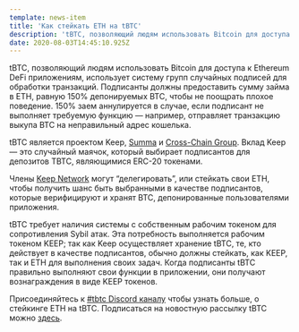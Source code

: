 ```yaml
---
template: news-item
title: 'Как стейкать ETH на tBTC'
description: 'tBTC, позволяющий людям использовать Bitcoin для доступа к Ethereum DeFi приложениям, использует систему групп случайных подписей для…'
date: 2020-08-03T14:45:10.925Z
---
```

<!---
#  translator: heywhatsup#1838

#  url: https://link.medium.com/jurN7ceUc9

#  submission url: https://discordapp.com/channels/590951101600235531/701767679102550016/747377712896671784

----------

translated title: How to stake ETH to tBTC
match with: How to Stake ETH on tBTC
confidence (0-1): 0.9166666666666666

-->
tBTC, позволяющий людям использовать Bitcoin для доступа к Ethereum DeFi приложениям, использует систему групп случайных подписей для обработки транзакций. Подписанты должны предоставить сумму займа в ETH, равную 150% депонируемых BTC, чтобы не поощрать плохое поведение. 150% заем аннулируется в случае, если подписант не выполняет требуемую функцию — например, отправляет транзакцию выкупа BTC на неправильный адрес кошелька.

tBTC является проектом Keep, [Summa](http://summa.one/) и [Cross-Chain Group](https://crosschain.group/). Вклад Keep — это случайный маячок, который выбирает подписантов для депозитов TBTC, являющимися ERC-20 токенами.

Члены [Keep Network](http://keep.network/) могут “делегировать”, или стейкать свои ETH, чтобы получить шанс быть выбранными в качестве подписантов, которые верифицируют и хранят BTC, депонированные пользователями приложения.

tBTC требует наличия системы с собственным рабочим токеном для сопротивления Sybil атак. Эта потребность выполняется рабочим токеном KEEP; так как Keep осуществляет хранение tBTC, те, кто действует в качестве подписантов, обычно должны стейкать, как KEEP, так и ETH для выполнения своих задач. Когда подписанты tBTC правильно выполняют свои функции в приложении, они получают вознаграждения в виде KEEP токенов.

Присоединяйтесь к [#tbtc Discord каналу](https://discord.gg/wYezN7v) чтобы узнать больше, о стейкинге ETH на tBTC. Подписаться на новостную рассылку tBTC можно [здесь](https://tbtc.network/#mailing-list).
